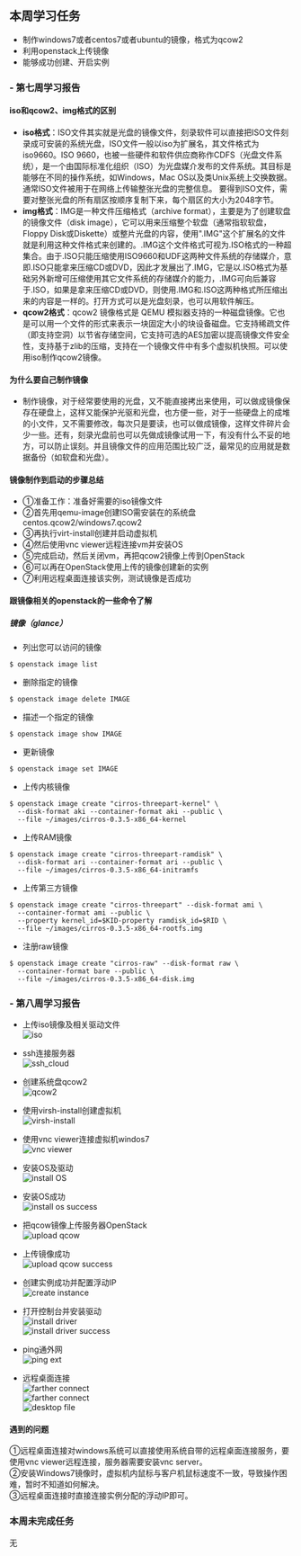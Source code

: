 ## 本周学习任务  

- 制作windows7或者centos7或者ubuntu的镜像，格式为qcow2
- 利用openstack上传镜像
- 能够成功创建、开启实例  

### - 第七周学习报告  

#### iso和qcow2、img格式的区别  

- **iso格式**：ISO文件其实就是光盘的镜像文件，刻录软件可以直接把ISO文件刻录成可安装的系统光盘，ISO文件一般以iso为扩展名，其文件格式为iso9660。ISO 9660，也被一些硬件和软件供应商称作CDFS（光盘文件系统），是一个由国际标准化组织（ISO）为光盘媒介发布的文件系统。其目标是能够在不同的操作系统，如Windows，Mac OS以及类Unix系统上交换数据。通常ISO文件被用于在网络上传输整张光盘的完整信息。 要得到ISO文件，需要对整张光盘的所有扇区按顺序复制下来，每个扇区的大小为2048字节。  
- **img格式**：IMG是一种文件压缩格式（archive format），主要是为了创建软盘的镜像文件（disk image），它可以用来压缩整个软盘（通常指软软盘，Floppy Disk或Diskette）或整片光盘的内容，使用".IMG"这个扩展名的文件就是利用这种文件格式来创建的。.IMG这个文件格式可视为.ISO格式的一种超集合。由于.ISO只能压缩使用ISO9660和UDF这两种文件系统的存储媒介，意即.ISO只能拿来压缩CD或DVD，因此才发展出了.IMG，它是以.ISO格式为基础另外新增可压缩使用其它文件系统的存储媒介的能力，.IMG可向后兼容于.ISO，如果是拿来压缩CD或DVD，则使用.IMG和.ISO这两种格式所压缩出来的内容是一样的。打开方式可以是光盘刻录，也可以用软件解压。  
- **qcow2格式**：qcow2 镜像格式是 QEMU 模拟器支持的一种磁盘镜像。它也是可以用一个文件的形式来表示一块固定大小的块设备磁盘。它支持稀疏文件（即支持空洞）以节省存储空间，它支持可选的AES加密以提高镜像文件安全性，支持基于zlib的压缩，支持在一个镜像文件中有多个虚拟机快照。可以使用iso制作qcow2镜像。  

#### 为什么要自己制作镜像  

- 制作镜像，对于经常要使用的光盘，又不能直接拷出来使用，可以做成镜像保存在硬盘上，这样又能保护光驱和光盘，也方便一些，对于一些硬盘上的成堆的小文件，又不需要修改，每次只是要读，也可以做成镜像，这样文件碎片会少一些。还有，刻录光盘前也可以先做成镜像试用一下，有没有什么不妥的地方，可以防止误刻。并且镜像文件的应用范围比较广泛，最常见的应用就是数据备份（如软盘和光盘）。  

#### 镜像制作到启动的步骤总结

- ①准备工作：准备好需要的iso镜像文件  
- ②首先用qemu-image创建ISO需安装在的系统盘centos.qcow2/windows7.qcow2  
- ③再执行virt-install创建并启动虚拟机  
- ④然后使用vnc viewer远程连接vm并安装OS  
- ⑤完成启动，然后关闭vm，再把qcow2镜像上传到OpenStack  
- ⑥可以再在OpenStack使用上传的镜像创建新的实例  
- ⑦利用远程桌面连接该实例，测试镜像是否成功

#### 跟镜像相关的openstack的一些命令了解

##### 镜像（glance）

- 列出您可以访问的镜像

```
$ openstack image list
```  

- 删除指定的镜像  

```
$ openstack image delete IMAGE
```  

- 描述一个指定的镜像  

```
$ openstack image show IMAGE
```  

- 更新镜像  

```
$ openstack image set IMAGE
```  

- 上传内核镜像  

```
$ openstack image create "cirros-threepart-kernel" \
  --disk-format aki --container-format aki --public \
  --file ~/images/cirros-0.3.5-x86_64-kernel
```  

- 上传RAM镜像  

```
$ openstack image create "cirros-threepart-ramdisk" \
  --disk-format ari --container-format ari --public \
  --file ~/images/cirros-0.3.5-x86_64-initramfs
```  

- 上传第三方镜像  

```
$ openstack image create "cirros-threepart" --disk-format ami \
  --container-format ami --public \
  --property kernel_id=$KID-property ramdisk_id=$RID \
  --file ~/images/cirros-0.3.5-x86_64-rootfs.img
```  

- 注册raw镜像

```
$ openstack image create "cirros-raw" --disk-format raw \
  --container-format bare --public \
  --file ~/images/cirros-0.3.5-x86_64-disk.img
```  

### - 第八周学习报告  

- 上传iso镜像及相关驱动文件  
![iso](https://github.com/2019cloudcomputingpractices/CloudComputingCourse/blob/16340120-%E6%9D%8E%E6%98%8E%E6%97%AD/task3/image/win7_iso.png)

- ssh连接服务器  
![ssh_cloud](https://github.com/2019cloudcomputingpractices/CloudComputingCourse/blob/16340120-%E6%9D%8E%E6%98%8E%E6%97%AD/task3/image/ssh_cloud.png)  

- 创建系统盘qcow2  
![qcow2](https://github.com/2019cloudcomputingpractices/CloudComputingCourse/blob/16340120-%E6%9D%8E%E6%98%8E%E6%97%AD/task3/image/qcow.png)  

- 使用virsh-install创建虚拟机  
![virsh-install](https://github.com/2019cloudcomputingpractices/CloudComputingCourse/blob/16340120-%E6%9D%8E%E6%98%8E%E6%97%AD/task3/image/win7_vm.png)  

- 使用vnc viewer连接虚拟机windos7  
![vnc viewer](https://github.com/2019cloudcomputingpractices/CloudComputingCourse/blob/16340120-%E6%9D%8E%E6%98%8E%E6%97%AD/task3/image/win7.png)  

- 安装OS及驱动  
![install OS](https://github.com/2019cloudcomputingpractices/CloudComputingCourse/blob/16340120-%E6%9D%8E%E6%98%8E%E6%97%AD/task3/image/install_driver.png)  

- 安装OS成功  
![install os success](https://github.com/2019cloudcomputingpractices/CloudComputingCourse/blob/16340120-%E6%9D%8E%E6%98%8E%E6%97%AD/task3/image/install_success.png)  

- 把qcow镜像上传服务器OpenStack  
![upload qcow](https://github.com/2019cloudcomputingpractices/CloudComputingCourse/blob/16340120-%E6%9D%8E%E6%98%8E%E6%97%AD/task3/image/image_success.png)  

- 上传镜像成功  
![upload qcow success](https://github.com/2019cloudcomputingpractices/CloudComputingCourse/blob/16340120-%E6%9D%8E%E6%98%8E%E6%97%AD/task3/image/upload_qcow.png)  

- 创建实例成功并配置浮动IP   
![create instance](https://github.com/2019cloudcomputingpractices/CloudComputingCourse/blob/16340120-%E6%9D%8E%E6%98%8E%E6%97%AD/task3/image/floating_ip.png)  

- 打开控制台并安装驱动  
![install driver](https://github.com/2019cloudcomputingpractices/CloudComputingCourse/blob/16340120-%E6%9D%8E%E6%98%8E%E6%97%AD/task3/image/driver.png)  
![install driver success](https://github.com/2019cloudcomputingpractices/CloudComputingCourse/blob/16340120-%E6%9D%8E%E6%98%8E%E6%97%AD/task3/image/driver_install_success.png)  

- ping通外网  
![ping ext](https://github.com/2019cloudcomputingpractices/CloudComputingCourse/blob/16340120-%E6%9D%8E%E6%98%8E%E6%97%AD/task3/image/centos_pingbaidu.png)  

- 远程桌面连接  
![farther connect](https://github.com/2019cloudcomputingpractices/CloudComputingCourse/blob/16340120-%E6%9D%8E%E6%98%8E%E6%97%AD/task3/image/farther_connect.png)  
![farther connect](https://github.com/2019cloudcomputingpractices/CloudComputingCourse/blob/16340120-%E6%9D%8E%E6%98%8E%E6%97%AD/task3/image/far_desktop.png)  
![desktop file](https://github.com/2019cloudcomputingpractices/CloudComputingCourse/blob/16340120-%E6%9D%8E%E6%98%8E%E6%97%AD/task3/image/desktop.png)  

#### 遇到的问题  
①远程桌面连接对windows系统可以直接使用系统自带的远程桌面连接服务，要使用vnc viewer远程连接，服务器需要安装vnc server。  
②安装Windows7镜像时，虚拟机内鼠标与客户机鼠标速度不一致，导致操作困难，暂时不知道如何解决。  
③远程桌面连接时直接连接实例分配的浮动IP即可。  

### 本周未完成任务  
无
